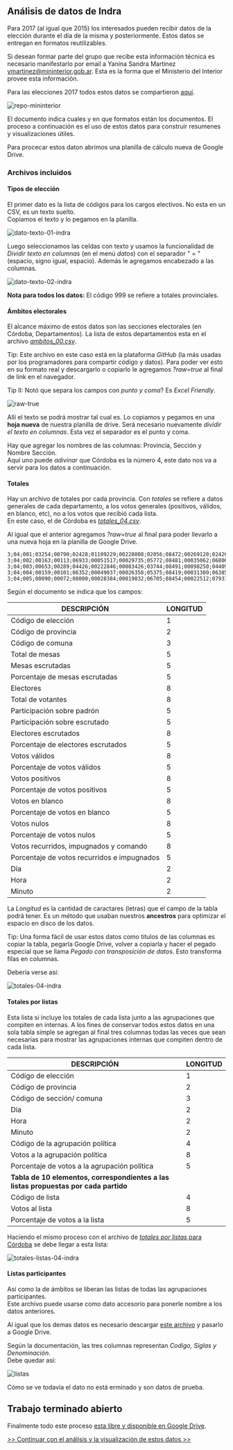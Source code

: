 ## Análisis de datos de Indra

Para 2017 (al igual que 2015) los interesados pueden recibir datos de la elección durante el día de la misma y posteriormente. Estos datos se entregan en formatos reutilizables.  

Si desean formar parte del grupo que recibe esta información técnica es necesario manifestarlo por email a Yanina Sandra Martinez <ymartinez@mininterior.gob.ar>. Esta es la forma que el Ministerio del Interior provee esta información.  

Para las elecciones 2017 todos estos datos se compartieron [aquí](https://github.com/avdata99/datos-indra-dia-eleccion-paso-2017-AR/blob/master/info-previa-DINE.md).  

![repo-mininterior](../img/repo-mininterior.png)

El documento indica cuales y en que formatos están los documentos. El proceso a 
continuación es el uso de estos datos para construir resumenes y visualizaciones útiles.  

Para procecar estos daton abrimos una planilla de cálculo nueva de Google Drive.  

### Archivos incluidos

#### Tipos de elección

El primer dato es la lista de códigos para los cargos electivos. No esta en un CSV, es un texto suelto.  
Copiamos el texto y lo pegamos en la planilla. 

![dato-texto-01-indra](../img/dato-texto-01-indra.png)

Luego seleccionamos las celdas con texto y usamos la funcionalidad de _Dividir texto en columnas_ (en el menú _datos_) con el separador " = " (espacio, signo igual, espacio). Además le agregamos encabezado a las columnas. 

![dato-texto-02-indra](../img/dato-texto-02-indra.png)

**Nota para todos los datos:** El código 999 se refiere a totales provinciales.  

#### Ámbitos electorales

El alcance máximo de estos datos son las secciones electorales (en Córdoba, Departamentos). La lista de estos departamentos esta en el archivo [_ambitos_00.csv_](https://github.com/avdata99/datos-indra-dia-eleccion-paso-2017-AR/blob/master/recursos/DATOS-MUESTRA-2017-08-01/generales_00/ambitos_00.csv).  

Tip: Este archivo en este caso está en la plataforma _GitHub_ (la más usadas por los programadores para compartir código y datos). Para poder ver esto en su formato real y descargarlo o copiarlo le agregamos _?raw=true_ al final de link en el navegador.  

Tip II: Notó que separa los campos con _punto y coma_? Es _Excel Friendly_.  

![raw-true](../img/raw-true.png)

Allí el texto se podrá mostrar tal cual es. Lo copiamos y pegamos en una **hoja nueva** de nuestra planilla de drive. Será necesario nuevamente _dividir el texto en columnas_. Esta vez el separador es el punto y coma.  

Hay que agregar los nombres de las columnas: Provincia, Sección y Nombre Sección.  
Aquí uno puede _adivinar_ que Córdoba es la número 4, este dato nos va a servir para los datos a continuación.  

#### Totales

Hay un archivo de totales por cada provincia. Con _totales_ se refiere a datos generales de cada departamento, a los votos generales (positivos, válidos, en blanco, etc), no a los votos que recibió cada lista.  
En este caso, el de Córdoba es [_totales_04.csv_](https://github.com/avdata99/datos-indra-dia-eleccion-paso-2017-AR/blob/master/recursos/DATOS-MUESTRA-2017-08-01/DATOS_89822634/totales_04.csv).  

Al igual que el anterior agregamos _?raw=true_ al final para poder llevarlo a una nueva hoja en la planilla de Google Drive.  

```
3;04;001;03254;00790;02428;01109229;00228008;02056;08472;00269120;02426;00197652;08669;00172862;07581;00024790;01087;00011052;00485;00019304;00847;07;29;14;15;
3;04;002;00163;00113;06933;00051517;00029735;05772;08481;00035062;06806;00025773;08668;00022539;07580;00003234;01088;00001438;00484;00002524;00849;07;29;14;15;
3;04;003;00653;00289;04426;00222846;00083426;03744;08491;00098250;04409;00072380;08676;00063305;07588;00009075;01088;00004044;00485;00007002;00839;07;29;14;10;
3;04;004;00159;00101;06352;00049037;00026358;05375;08419;00031309;06385;00022837;08664;00019974;07578;00002863;01086;00001270;00482;00002251;00854;07;29;14;20;
3;04;005;00090;00072;08000;00028384;00019032;06705;08454;00022512;07931;00016502;08671;00014433;07584;00002069;01087;00000920;00483;00001610;00846;07;29;13;45;
```
Según el documento se indica que los campos: 

|DESCRIPCIÓN | LONGITUD|
|------------|---------|
|Código de elección | 1|
|Código de provincia | 2|
|Código de comuna | 3|
|Total de mesas | 5|
|Mesas escrutadas | 5|
|Porcentaje de mesas escrutadas | 5|
|Electores | 8|
|Total de votantes | 8|
|Participación sobre padrón | 5|
|Participación sobre escrutado | 5|
|Electores escrutados | 8|
|Porcentaje de electores escrutados | 5|
|Votos válidos | 8|
|Porcentaje de votos válidos | 5|
|Votos positivos | 8|
|Porcentaje de votos positivos | 5|
|Votos en blanco | 8|
|Porcentaje de votos en blanco | 5|
|Votos nulos | 8|
|Porcentaje de votos nulos | 5|
|Votos recurridos, impugnados y comando | 8|
|Porcentaje de votos recurridos e impugnados | 5|
|Día | 2|
|Hora | 2|
|Minuto | 2|

La _Longitud_ es la cantidad de caractares (letras) que el campo de la tabla podrá tener. Es un método que usaban nuestros **ancestros** para optimizar el espacio en disco de los datos.  

Tip: Una forma fácil de usar estos datos como titulos de las columnas es copiar la tabla, pegarla Google Drive, volver a copiarla y hacer el pegado especial que se llama _Pegado con transposición de datos_. Esto transforma filas en columnas.  

Debería verse así:

![totales-04-indra](../img/totales-04-indra.png)

#### Totales por listas

Esta lista si incluye los totales de cada lista junto a las agrupaciones que compiten en internas. 
A los fines de conservar todos estos datos en una sola tabla simple se agregan al final tres columnas 
todas las veces que sean necesarias para mostrar las agrupaciones internas que compiten dentro de cada lista.  

|DESCRIPCIÓN | LONGITUD|
|------------|---------|
|Código de elección | 1|
|Código de provincia | 2|
|Código de sección/ comuna | 3|
|Día | 2|
|Hora | 2|
|Minuto | 2|
|Código de la agrupación política | 4|
|Votos a la agrupación política | 8|
|Porcentaje de votos a la agrupación política | 5|
|**Tabla de 10 elementos, correspondientes a las listas propuestas por cada partido**| |
|Código de lista | 4|
|Votos al lista | 8|
|Porcentaje de votos a la lista | 5|

Haciendo el mismo proceso con el archivo de [_totales por listas_ para Córdoba](https://github.com/avdata99/datos-indra-dia-eleccion-paso-2017-AR/blob/master/recursos/DATOS-MUESTRA-2017-08-01/DATOS_89822634/totaleslistas_04.csv) se debe llegar a esta lista:  

![totales-listas-04-indra](../img/totales-listas-04-indra.png)

#### Listas participantes

Así como la de ámbitos se liberan las listas de todas las agrupaciones participantes.  
Este archivo puede usarse como dato accesorio para ponerle nombre a los datos anteriores.  

Al igual que los demas datos es necesario descargar [este archivo](https://github.com/avdata99/datos-indra-dia-eleccion-paso-2017-AR/blob/master/recursos/DATOS-MUESTRA-2017-08-01/generales_00/listas_00.csv) y pasarlo a Google Drive.  

Según la documentación, las tres columnas representan _Codigo, Siglas y Denominación_.  
Debe quedar así:

![listas](../img/listas.png)

Cómo se ve todavía el dato no está erminado y son datos de prueba.  


## Trabajo terminado abierto

Finalmente todo este proceso [esta libre y disponible en Google Drive](https://docs.google.com/spreadsheets/d/1k8fHbUGyQo5NzW46C2RD1N_Jk9QRcUJHRf8Dh_gP5Do/edit?usp=sharing).  

[>> Continuar con el análisis y la visualización de estos datos >>](analizar-datos-ministerio-interior-e-Indra.md)